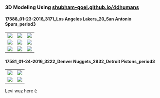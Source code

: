 <h3>3D Modeling Using <a href="https://shubham-goel.github.io/4dhumans/">shubham-goel.github.io/4dhumans</a></h3>

<h4>17588_01-23-2016_3171_Los Angeles Lakers_20_San Antonio Spurs_period3</h4>

<table>
  <tr>
    <td><img src='./src/LAL_SAS_P1.gif'></td>
    <td><img src='./src/LAL_SAS_V1.gif'></td>
    <td><img src='./src/YOLO_LAL_SAS_P1.gif'></td>
  </tr>
  <tr>
    <td><img src='./src/LAL_SAS_P2.gif'></td>
    <td><img src='./src/LAL_SAS_V2.gif'></td>
    <td><img src='./src/YOLO_LAL_SAS_P2.gif'></td>
  </tr>
  <tr>
    <td><img src='./src/LAL_SAS_P3.gif'></td>
    <td><img src='./src/LAL_SAS_V3.gif'></td>
    <td><img src='./src/YOLO_LAL_SAS_P3.gif'></td>
  </tr>
</table>

<h4>17581_01-24-2016_3222_Denver Nuggets_2932_Detroit Pistons_period3</h4>

<table>
  <tr>
    <td><img src='./src/DET_DEN_P1.gif'></td>
    <td><img src='./src/DET_DEN_V1.gif'></td>
  </tr>
  <tr>
    <td><img src='./src/DET_DEN_P2.gif'></td>
    <td><img src='./src/DET_DEN_V2.gif'></td>
  </tr>
</table>

Levi wuz here (:
